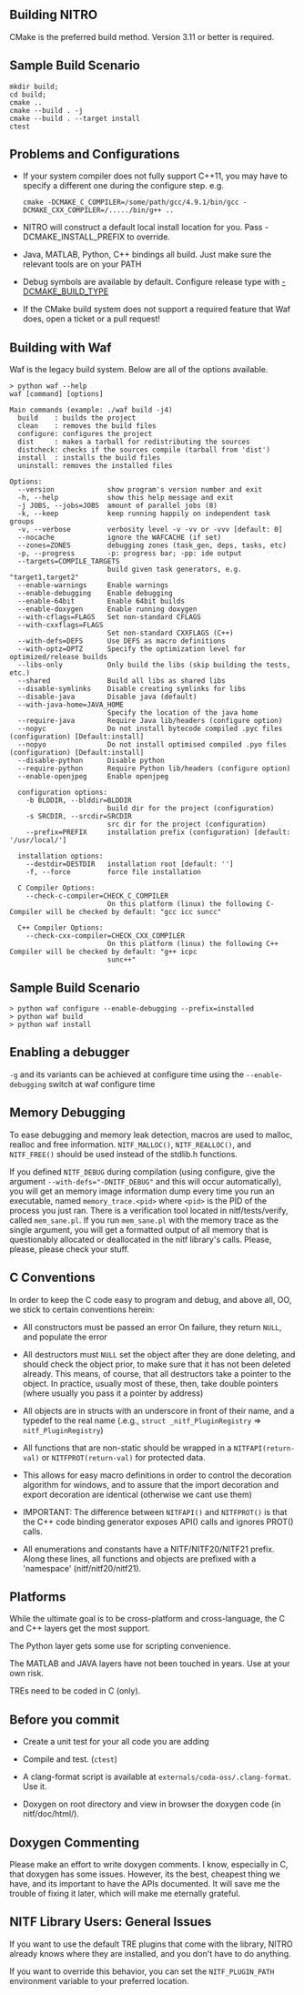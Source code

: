 Building NITRO
---------------

CMake is the preferred build method. Version 3.11 or better is required.

Sample Build Scenario
---------------------

    mkdir build;
    cd build;
    cmake ..
    cmake --build . -j
    cmake --build . --target install
    ctest

Problems and Configurations
---------------------------

 - If your system compiler does not fully support C++11, you may have to
   specify a different one during the configure step. e.g.

       cmake -DCMAKE_C_COMPILER=/some/path/gcc/4.9.1/bin/gcc -DCMAKE_CXX_COMPILER=/...../bin/g++ ..

 - NITRO will construct a default local install location for you. Pass -DCMAKE_INSTALL_PREFIX to override.

  - Java, MATLAB, Python, C++ bindings all build. Just make sure the relevant tools
    are on your PATH

  - Debug symbols are available by default. Configure release type with [-DCMAKE_BUILD_TYPE](https://cmake.org/cmake/help/v3.0/variable/CMAKE_BUILD_TYPE.html)

  - If the CMake build system does not support a required feature that Waf does, open
    a ticket or a pull request!


Building with Waf
-----------------
Waf is the legacy build system. Below are all of the options available.


    > python waf --help
    waf [command] [options]

    Main commands (example: ./waf build -j4)
      build    : builds the project
      clean    : removes the build files
      configure: configures the project
      dist     : makes a tarball for redistributing the sources
      distcheck: checks if the sources compile (tarball from 'dist')
      install  : installs the build files
      uninstall: removes the installed files

    Options:
      --version             show program's version number and exit
      -h, --help            show this help message and exit
      -j JOBS, --jobs=JOBS  amount of parallel jobs (8)
      -k, --keep            keep running happily on independent task groups
      -v, --verbose         verbosity level -v -vv or -vvv [default: 0]
      --nocache             ignore the WAFCACHE (if set)
      --zones=ZONES         debugging zones (task_gen, deps, tasks, etc)
      -p, --progress        -p: progress bar; -pp: ide output
      --targets=COMPILE_TARGETS
                            build given task generators, e.g. "target1,target2"
      --enable-warnings     Enable warnings
      --enable-debugging    Enable debugging
      --enable-64bit        Enable 64bit builds
      --enable-doxygen      Enable running doxygen
      --with-cflags=FLAGS   Set non-standard CFLAGS
      --with-cxxflags=FLAGS
                            Set non-standard CXXFLAGS (C++)
      --with-defs=DEFS      Use DEFS as macro definitions
      --with-optz=OPTZ      Specify the optimization level for optimized/release builds
      --libs-only           Only build the libs (skip building the tests, etc.)
      --shared              Build all libs as shared libs
      --disable-symlinks    Disable creating symlinks for libs
      --disable-java        Disable java (default)
      --with-java-home=JAVA_HOME
                            Specify the location of the java home
      --require-java        Require Java lib/headers (configure option)
      --nopyc               Do not install bytecode compiled .pyc files (configuration) [Default:install]
      --nopyo               Do not install optimised compiled .pyo files (configuration) [Default:install]
      --disable-python      Disable python
      --require-python      Require Python lib/headers (configure option)
      --enable-openjpeg     Enable openjpeg

      configuration options:
        -b BLDDIR, --blddir=BLDDIR
                            build dir for the project (configuration)
        -s SRCDIR, --srcdir=SRCDIR
                            src dir for the project (configuration)
        --prefix=PREFIX     installation prefix (configuration) [default: '/usr/local/']

      installation options:
        --destdir=DESTDIR   installation root [default: '']
        -f, --force         force file installation

      C Compiler Options:
        --check-c-compiler=CHECK_C_COMPILER
                            On this platform (linux) the following C-Compiler will be checked by default: "gcc icc suncc"

      C++ Compiler Options:
        --check-cxx-compiler=CHECK_CXX_COMPILER
                            On this platform (linux) the following C++ Compiler will be checked by default: "g++ icpc
                            sunc++"



Sample Build Scenario
---------------------
    > python waf configure --enable-debugging --prefix=installed
    > python waf build
    > python waf install


Enabling a debugger
-------------------
`-g` and its variants can be achieved at configure time using the
`--enable-debugging` switch at waf configure time

Memory Debugging
----------------
To ease debugging and memory leak detection, macros are used
to malloc, realloc and free information.
`NITF_MALLOC()`, `NITF_REALLOC()`, and `NITF_FREE()` should be used
instead of the stdlib.h functions.

If you defined `NITF_DEBUG` during compilation
(using configure, give the argument `--with-defs="-DNITF_DEBUG"`
and this will occur automatically), you will get
an memory image information dump every time you run an executable,
named `memory_trace.<pid>` where `<pid>` is the PID of the process
you just ran.  There is a verification tool located in
nitf/tests/verify, called `mem_sane.pl`.  If you run `mem_sane.pl`
with the memory trace as the single argument, you will get a
formatted output of all memory that is questionably allocated
or deallocated in the nitf library's calls.  Please, please, please
check your stuff.

C Conventions
-------------
In order to keep the C code easy to program and debug, and
above all, OO, we stick to certain conventions herein:

*	All constructors must be passed an error
	On failure, they return `NULL`, and populate the error

*	All destructors must `NULL` set the object after they
	are done deleting, and should check the object prior,
	to make sure that it has not been deleted already.
	This means, of course, that all destructors take a pointer
	to the object.  In practice, usually most of these, then,
	take double pointers (where usually you pass it a pointer
	by address)

*	All objects are in structs with an underscore in front of
	their name, and a typedef to the real name (.e.g.,
	`struct _nitf_PluginRegistry` => `nitf_PluginRegistry`)

*	All functions that are non-static should be wrapped in
	a `NITFAPI(return-val)` or `NITFPROT(return-val)` for protected
	data.

*	This allows for easy macro definitions in order to
	control the decoration algorithm for windows, and to assure
	that the import decoration and
	export decoration are identical (otherwise we cant use them)

*	IMPORTANT: The difference between `NITFAPI()` and `NITFPROT()`
	is that the C++ code binding generator exposes API() calls
	and ignores PROT() calls.

*	All enumerations and constants have a NITF/NITF20/NITF21
	prefix.  Along these lines, all functions and objects
	are prefixed with a 'namespace' (nitf/nitf20/nitf21).

Platforms
---------
While the ultimate goal is to be cross-platform and cross-language,
the C and C++ layers get the most support.

The Python layer gets some use for scripting convenience.

The MATLAB and JAVA layers have not been touched in years.
Use at your own risk.

TREs need to be coded in C (only).

Before you commit
-----------------
*	Create a unit test for your all code you
	are adding

*	Compile and test. (`ctest`)

* A clang-format script is available at `externals/coda-oss/.clang-format`.
  Use it.

* Doxygen on root directory and view in
	browser the doxygen code (in nitf/doc/html/).

Doxygen Commenting
------------------
Please make an effort to write doxygen comments.  I know,
especially in C, that doxygen has some issues.  However,
its the best, cheapest thing we have, and its important
to have the APIs documented.  It will save me the trouble
of fixing it later, which will make me eternally grateful.


NITF Library Users: General Issues
----------------------------------
If you want to use the default TRE plugins that come with the library,
NITRO already knows where they are installed, and you don't have to
do anything.

If you want to override this behavior, you can set the
`NITF_PLUGIN_PATH` environment variable to your preferred location.